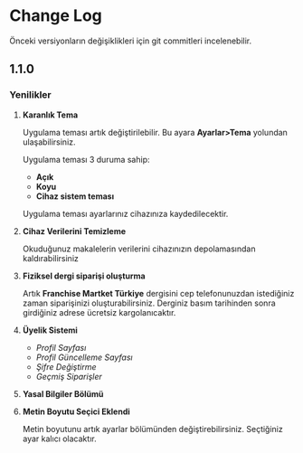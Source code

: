 # Change Log
Önceki versiyonların değişiklikleri için git commitleri incelenebilir.
## 1.1.0
### Yenilikler

1. **Karanlık Tema**

    Uygulama teması artık değiştirilebilir. Bu ayara **Ayarlar>Tema** yolundan ulaşabilirsiniz.

    Uygulama teması 3 duruma sahip:
    - **Açık**
    - **Koyu**
    - **Cihaz sistem teması**

    Uygulama teması ayarlarınız cihazınıza kaydedilecektir.

2. **Cihaz Verilerini Temizleme**

    Okuduğunuz makalelerin verilerini cihazınızın depolamasından kaldırabilirsiniz

3. **Fiziksel dergi siparişi oluşturma**

    Artık **Franchise Martket Türkiye** dergisini cep telefonunuzdan istediğiniz zaman siparişinizi oluşturabilirsiniz. Derginiz basım tarihinden sonra girdiğiniz adrese ücretsiz kargolanıcaktır.

3. **Üyelik Sistemi**
    - *Profil Sayfası*
    - *Profil Güncelleme Sayfası*
    - *Şifre Değiştirme*
    - *Geçmiş Siparişler*

4. **Yasal Bilgiler Bölümü**

5. **Metin Boyutu Seçici Eklendi**

    Metin boyutunu artık ayarlar bölümünden değiştirebilirsiniz. Seçtiğiniz ayar kalıcı olacaktır.
